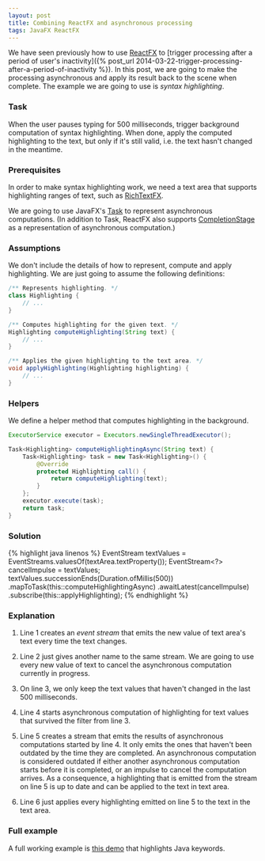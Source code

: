 ```yaml
---
layout: post
title: Combining ReactFX and asynchronous processing
tags: JavaFX ReactFX
---
```


We have seen previously how to use [ReactFX](http://www.reactfx.org) to [trigger processing after a period of user's inactivity]({% post_url 2014-03-22-trigger-processing-after-a-period-of-inactivity %}). In this post, we are going to make the processing asynchronous and apply its result back to the scene when complete. The example we are going to use is _syntax highlighting_.

### Task

When the user pauses typing for 500 milliseconds, trigger background computation of syntax highlighting. When done, apply the computed highlighting to the text, but only if it's still valid, i.e. the text hasn't changed in the meantime.

### Prerequisites

In order to make syntax highlighting work, we need a text area that supports highlighting ranges of text, such as [RichTextFX](http://www.fxmisc.org/richtext/).

We are going to use JavaFX's [Task](http://docs.oracle.com/javase/8/javafx/api/javafx/concurrent/Task.html) to represent asynchronous computations. (In addition to Task, ReactFX also supports [CompletionStage](http://docs.oracle.com/javase/8/docs/api/java/util/concurrent/CompletionStage.html) as a representation of asynchronous computation.)

### Assumptions

We don't include the details of how to represent, compute and apply highlighting. We are just going to assume the following definitions:

```java
/** Represents highlighting. */
class Highlighting {
    // ...
}

/** Computes highlighting for the given text. */
Highlighting computeHighlighting(String text) {
    // ...
}

/** Applies the given highlighting to the text area. */
void applyHighlighting(Highlighting highlighting) {
    // ...
}
```

### Helpers

We define a helper method that computes highlighting in the background.

```java
ExecutorService executor = Executors.newSingleThreadExecutor();

Task<Highlighting> computeHighlightingAsync(String text) {
    Task<Highlighting> task = new Task<Highlighting>() {
        @Override
        protected Highlighting call() {
            return computeHighlighting(text);
        }
    };
    executor.execute(task);
    return task;
}
```

### Solution

{% highlight java linenos %}
EventStream<String> textValues = EventStreams.valuesOf(textArea.textProperty());
EventStream<?> cancelImpulse = textValues;
textValues.successionEnds(Duration.ofMillis(500))
        .mapToTask(this::computeHighlightingAsync)
        .awaitLatest(cancelImpulse)
        .subscribe(this::applyHighlighting);
{% endhighlight %}

### Explanation

 1. Line 1 creates an _event stream_ that emits the new value of text area's text every time the text changes.

 2. Line 2 just gives another name to the same stream. We are going to use every new value of text to cancel the asynchronous computation currently in progress.

 3. On line 3, we only keep the text values that haven't changed in the last 500 milliseconds.

 4. Line 4 starts asynchronous computation of highlighting for text values that survived the filter from line 3.

 5. Line 5 creates a stream that emits the results of asynchronous computations started by line 4. It only emits the ones that haven't been outdated by the time they are completed. An asynchronous computation is considered outdated if either another asynchronous computation starts before it is completed, or an impulse to cancel the computation arrives. As a consequence, a highlighting that is emitted from the stream on line 5 is up to date and can be applied to the text in text area.

 6. Line 6 just applies every highlighting emitted on line 5 to the text in the text area.

### Full example

A full working example is [this demo](https://github.com/TomasMikula/RichTextFX/blob/master/richtextfx-demos/src/main/java/org/fxmisc/richtext/demo/JavaKeywordsAsync.java) that highlights Java keywords.

